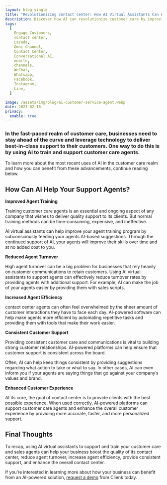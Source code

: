 ```yaml
---
layout: blog-single
title: "Revolutionizing contact center: How AI Virtual Assistants Can Help Support and Train Your Agents"
description: Discover how AI can revolutionize customer care by improving agent training, reducing turnover, increasing efficiency, providing consistent support, and enhancing customer experience. Learn more with Clienk.
tags:
  [
    Engage Customers,
    contact center,
    Lazada,
    Omni Channel,
    Contact Center,
    Conversational AI,
    mobile,
    channels,
    WeChat,
    Whatsapp,
    Facebook,
    Instagram,
    Line,
  ]

image: /assets/img/blog/ai-customer-service-agent.webp
date: 2023-02-16
privacy:
  enable: true
---
```


### In the fast-paced realm of customer care, businesses need to stay ahead of the curve and leverage technology to deliver best-in-class support to their customers. One way to do this is by using AI to train and support customer care agents.

To learn more about the most recent uses of AI in the customer care realm and how you can benefit from these advancements, continue reading below.

## How Can AI Help Your Support Agents?

**Improved Agent Training**

Training customer care agents is an essential and ongoing aspect of any company that wishes to deliver quality support to its clients. But normal training methods can be time-consuming, expensive, and ineffective.

AI virtual assistants can help improve your agent training program by subconsciously feeding your agents AI-based suggestions. Through the continued support of AI, your agents will improve their skills over time and at no added cost to you.

**Reduced Agent Turnover**

High agent turnover can be a big problem for businesses that rely heavily on customer communications to retain customers. Using AI virtual assistants to support agents can effectively reduce turnover rates by providing agents with additional support. For example, AI can make the job of your agents easier by providing them with sales scripts.

**Increased Agent Efficiency**

contact center agents can often feel overwhelmed by the sheer amount of customer interactions they have to face each day. AI-powered software can help make agents more efficient by automating repetitive tasks and providing them with tools that make their work easier.

**Consistent Customer Support**

Providing consistent customer care and communications is vital to building strong customer relationships. AI-powered platforms can help ensure that customer support is consistent across the board. 

Often, AI can help keep things consistent by providing suggestions regarding what action to take or what to say. In other cases, AI can even inform you if your agents are saying things that go against your company’s values and brand.

**Enhanced Customer Experience**

At its core, the goal of contact center is to provide clients with the best possible experience. When used correctly, AI-powered platforms can support customer care agents and enhance the overall customer experience by providing more accurate, faster, and more personalized support.

## Final Thoughts

To recap, using AI virtual assistants to support and train your customer care and sales agents can help your business boost the quality of its contact center, reduce agent turnover, increase agent efficiency, provide consistent support, and enhance the overall contact center.

If you’re interested in learning more about how your business can benefit from an AI-powered solution, [request a demo](https://clienk.com/request-a-demo/) from Clienk today.


